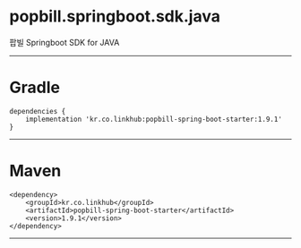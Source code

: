 popbill.springboot.sdk.java
================

팝빌 Springboot SDK for JAVA

-----

Gradle
================
    dependencies {
        implementation 'kr.co.linkhub:popbill-spring-boot-starter:1.9.1'
    }

------------
Maven
================
    <dependency>
        <groupId>kr.co.linkhub</groupId>
        <artifactId>popbill-spring-boot-starter</artifactId>
        <version>1.9.1</version>
    </dependency>

------------

